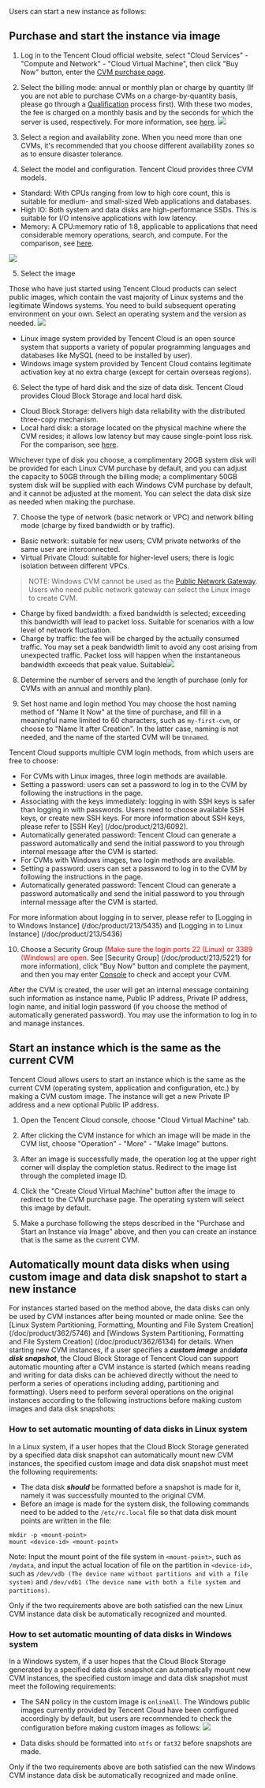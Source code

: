 Users can start a new instance as follows:

## Purchase and start the instance via image

1) Log in to the Tencent Cloud official website, select "Cloud Services" - "Compute and Network" - "Cloud Virtual Machine", then click "Buy Now" button, enter the [CVM purchase page](https://buy.qcloud.com/buy/cvm).

2) Select the billing mode: annual or monthly plan or charge by quantity (If you are not able to purchase CVMs on a charge-by-quantity basis, please go through a [Qualification](https://console.qcloud.com/developer/infomation) process first). With these two modes, the fee is charged on a monthly basis and by the seconds for which the server is used, respectively. For more information, see [here](http://www.qcloud.com/doc/product/213/%E8%AE%A1%E8%B4%B9%E6%A8%A1%E5%BC%8F%E8%AF%B4%E6%98%8E).
![](//mccdn.qcloud.com/static/img/2116de97fc48aa340e08d3ebb982bbde/image.png)

3) Select a region and availability zone. When you need more than one CVMs, it's recommended that you choose different availability zones so as to ensure disaster tolerance.

4) Select the model and configuration. Tencent Cloud provides three CVM models.
- Standard: With CPUs ranging from low to high core count, this is suitable for medium- and small-sized Web applications and databases.
- High IO: Both system and data disks are high-performance SSDs. This is suitable for I/O intensive applications with low latency.
- Memory: A CPU:memory ratio of 1:8, applicable to applications that need considerable memory operations, search, and compute.
For the comparison, see [here](/doc/product/213/4833).

![](//mccdn.qcloud.com/static/img/0a506ce5c9c271ee09ea237ce1d34944/image.png)

5) Select the image

Those who have just started using Tencent Cloud products can select public images, which contain the vast majority of Linux systems and the legitimate Windows systems. You need to build subsequent operating environment on your own. Select an operating system and the version as needed.
![](//mccdn.qcloud.com/static/img/aaf71863f01a1b6c28c7e3eadeb3734a/image.png)

- Linux image system provided by Tencent Cloud is an open source system that supports a variety of popular programming languages and databases like MySQL (need to be installed by user). 
- Windows image system provided by Tencent Cloud contains legitimate activation key at no extra charge (except for certain overseas regions).  

6) Select the type of hard disk and the size of data disk.
Tencent Cloud provides Cloud Block Storage and local hard disk.
- Cloud Block Storage: delivers high data reliability with the distributed three-copy mechanism.
- Local hard disk: a storage located on the physical machine where the CVM resides; it allows low latency but may cause single-point loss risk. For the comparison, see [here](/doc/product/213/4952).

Whichever type of disk you choose, a complimentary 20GB system disk will be provided for each Linux CVM purchase by default, and you can adjust the capacity to 50GB through the billing mode; a complimentary 50GB system disk will be supplied with each Windows CVM purchase by default, and it cannot be adjusted at the moment. You can select the data disk size as needed when making the purchase.

7) Choose the type of network (basic network or VPC) and network billing mode (charge by fixed bandwidth or by traffic).
- Basic network: suitable for new users; CVM private networks of the same user are interconnected.
- Virtual Private Cloud: suitable for higher-level users; there is logic isolation between different VPCs.
> NOTE: Windows CVM cannot be used as the [Public Network Gateway](/doc/product/215/4972). Users who need public network gateway can select the Linux image to create CVM.

- Charge by fixed bandwidth: a fixed bandwidth is selected; exceeding this bandwidth will lead to packet loss. Suitable for scenarios with a low level of network fluctuation.
- Charge by traffic: the fee will be charged by the actually consumed traffic. You may set a peak bandwidth limit to avoid any cost arising from unexpected traffic. Packet loss will happen when the instantaneous bandwidth exceeds that peak value. Suitable![](//mccdn.qcloud.com/static/img/bca65a7bc1681058e3810810f18a23d4/image.png)

8) Determine the number of servers and the length of purchase (only for CVMs with an annual and monthly plan).

9) Set host name and login method
You may choose the host naming method of "Name It Now" at the time of purchase, and fill in a meaningful name limited to 60 characters, such as `my-first-cvm`, or choose to "Name It after Creation". In the latter case, naming is not needed, and the name of the started CVM will be `Unnamed`.

Tencent Cloud supports multiple CVM login methods, from which users are free to choose:

- For CVMs with Linux images, three login methods are available.
 - Setting a password: users can set a password to log in to the CVM by following the instructions in the page.
 - Associating with the keys immediately: logging in with SSH keys is safer than logging in with passwords. Users need to choose available SSH keys, or create new SSH keys. For more information about SSH keys, please refer to [SSH Key] (/doc/product/213/6092).
 - Automatically generated password: Tencent Cloud can generate a password automatically and send the initial password to you through internal message after the CVM is started.
- For CVMs with Windows images, two login methods are available.
 - Setting a password: users can set a password to log in to the CVM by following the instructions in the page.
 - Automatically generated password: Tencent Cloud can generate a password automatically and send the initial password to you through internal message after the CVM is started.

For more information about logging in to server, please refer to [Logging in to Windows Instance] (/doc/product/213/5435) and [Logging in to Linux Instance] (/doc/product/213/5436)

10) Choose a Security Group (<font color="red">Make sure the login ports 22 (Linux) or 3389 (Windows) are open</font>. See [Security Group] (/doc/product/213/5221) for more information), click "Buy Now" button and complete the payment, and then you may enter [Console](https://console.qcloud.com/cvm) to check and accept your CVM.

After the CVM is created, the user will get an internal message containing such information as instance name, Public IP address, Private IP address, login name, and initial login password (if you choose the method of automatically generated password). You may use the information to log in to and manage instances.

## Start an instance which is the same as the current CVM

Tencent Cloud allows users to start an instance which is the same as the current CVM (operating system, application and configuration, etc.) by making a CVM custom image. The instance will get a new Private IP address and a new optional Public IP address.

1) Open the Tencent Cloud console, choose "Cloud Virtual Machine" tab.

2) After clicking the CVM instance for which an image will be made in the CVM list, choose "Operation" - "More" - "Make Image" buttons.

3) After an image is successfully made, the operation log at the upper right corner will display the completion status. Redirect to the image list through the completed image ID. 

4) Click the "Create Cloud Virtual Machine" button after the image to redirect to the CVM purchase page. The operating system will select this image by default.

5) Make a purchase following the steps described in the "Purchase and Start an Instance via Image" above, and then you can create an instance that is the same as the current CVM.

## Automatically mount data disks when using custom image and data disk snapshot to start a new instance

For instances started based on the method above, the data disks can only be used by CVM instances after being mounted or made online. See the [Linux System Partitioning, Formatting, Mounting and File System Creation] (/doc/product/362/5746) and [Windows System Partitioning, Formatting and File System Creation] (/doc/product/362/6134) for details. When starting new CVM instances, if a user specifies a ***custom image*** and***data disk snapshot***, the Cloud Block Storage of Tencent Cloud can support automatic mounting after a CVM instance is started (which means reading and writing for data disks can be achieved directly without the need to perform a series of operations including adding, partitioning and formatting). Users need to perform several operations on the original instances according to the following instructions before making custom images and data disk snapshots:

### How to set automatic mounting of data disks in Linux system
In a Linux system, if a user hopes that the Cloud Block Storage generated by a specified data disk snapshot can automatically mount new CVM instances, the specified custom image and data disk snapshot must meet the following requirements:
- The data disk ***should*** be formatted before a snapshot is made for it, namely it was successfully mounted to the original CVM.
- Before an image is made for the system disk, the following commands need to be added to the `/etc/rc.local` file so that data disk mount points are written in the file:

```
mkdir -p <mount-point>
mount <device-id> <mount-point>
```

Note: Input the mount point of the file system in `<mount-point>`, such as `/mydata`, and input the actual location of file on the partition in `<device-id>`, such as `/dev/vdb (The device name without partitions and with a file system)` and `/dev/vdb1 (The device name with both a file system and partitions)`.

Only if the two requirements above are both satisfied can the new Linux CVM instance data disk be automatically recognized and mounted.

### How to set automatic mounting of data disks in Windows system
In a Windows system, if a user hopes that the Cloud Block Storage generated by a specified data disk snapshot can automatically mount new CVM instances, the specified custom image and data disk snapshot must meet the following requirements:

- The SAN policy in the custom image is `onlineAll`. The Windows public images currently provided by Tencent Cloud have been configured accordingly by default, but users are recommended to check the configuration before making custom images as follows:
![](//mccdn.qcloud.com/static/img/74e490afd81bd7ad9fc9590565b48a80/image.jpg)

- Data disks should be formatted into `ntfs` or `fat32` before snapshots are made.

Only if the two requirements above are both satisfied can the new Windows CVM instance data disk be automatically recognized and made online.